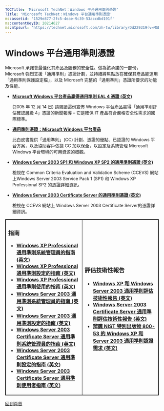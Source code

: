 ```yaml
---
TOCTitle: 'Microsoft TechNet：Windows 平台通用準則憑證'
Title: 'Microsoft TechNet：Windows 平台通用準則憑證'
ms:assetid: '1529e877-2fc5-4eae-9c39-53accdbd191f'
ms:contentKeyID: 20214627
ms:mtpsurl: 'https://technet.microsoft.com/zh-tw/library/Dd229319(v=MSDN.10)'
---
```


Windows 平台通用準則憑證
========================

Microsoft 承諾會最佳化其產品及服務的安全性。做為該承諾的一部份，Microsoft 強烈支援「通用準則」憑證計劃，並持續將焦點放在確保其產品能運用「通用準則保護設定檔」，以及 Microsoft 完整的「通用準則」憑證所要求的功能及性能。

-   [**Microsoft Windows 平台產品贏得通用準則 EAL 4 憑證 (英文)**](http://www.microsoft.com/presspass/press/2005/dec05/12-14commoncriteriapr.mspx)

    (2005 年 12 月 14 日) 請閱讀這份宣佈 Windows 平台產品贏得「通用準則評估確認層級 4」憑證的新聞報導 – 它是確保 IT 產品符合嚴格安全性需求的國際標準。

-   [**通用準則憑證：Microsoft Windows 平台產品**](http://www.microsoft.com/taiwan/technet/security/prodtech/windowsserver2003/ccc/cccwp.mspx)

    此白皮書提供「通用準則」(CC) 計劃、憑證的優點、已認證的 Windows 平台方案，以及協助客戶依據 CC 加以保全，以設定及系統管理 Microsoft Windows 平台環境的可用資源的概觀。

-   [**Windows Server 2003 SP1 和 Windows XP SP2 的通用準則憑證 (英文)**](http://niap.nist.gov/cc-scheme/st/st_vid4025.html)

    檢視在 Common Criteria Evaluation and Validation Scheme (CCEVS) 網站上Windows Server 2003 Service Pack 1 (SP1) 和 Windows XP Professional SP2 的憑證詳細資訊。

-   [**Windows Server 2003 Certificate Server 的通用準則憑證 (英文)**](http://niap.nist.gov/cc-scheme/st/st_vid4024.html)

    檢視在 CCEVS 網站上 Windows Server 2003 Certificate Server的憑證詳細資訊。

<p> </p>
<table style="border:1px solid black;">
<colgroup>
<col width="50%" />
<col width="50%" />
</colgroup>
<tbody>
<tr class="odd">
<td style="border:1px solid black;"><h3 id="指南">指南</h3>
<ul>
<li><a href="http://download.microsoft.com/download/e/8/9/e897a1ee-0273-4694-b155-ad02f7b2b4d5/wxp_common_criteria_admin_guide.zip"><strong>Windows XP Professional通用準則系統管理員的指南 (英文)</strong></a><br />
</li>
<li><a href="http://download.microsoft.com/download/5/3/b/53b53a3e-39d5-4d30-86f2-146aa2c7be45/wxp_common_criteria_configuration_guide.zip"><strong>Windows XP Professional 通用準則設定的指南 (英文)</strong></a><br />
</li>
<li><a href="http://download.microsoft.com/download/d/3/0/d304ab38-567c-4fad-a368-a3661ca1a16d/wxp_common_criteria_user_guide.zip"><strong>Windows XP Professional 通用準則使用的指南 (英文)</strong></a><br />
</li>
<li><a href="http://download.microsoft.com/download/0/b/4/0b45ffb0-0fe4-43b1-b71b-fb4c5745d4a2/ws03_common_criteria_admin_guide.zip"><strong>Windows Server 2003 通用準則系統管理員的指南 (英文)</strong></a><br />
</li>
<li><a href="http://download.microsoft.com/download/4/6/4/46402d2a-45ce-4c1e-98d2-51cb7c9a1556/ws03_common_criteria_configuration_guide.zip"><strong>Windows Server 2003 通用準則設定的指南 (英文)</strong></a><br />
</li>
<li><a href="http://download.microsoft.com/download/1/7/6/17654a53-4910-486c-996e-731e4af226cf/ws03certserver_common_criteria_admin_guide.zip"><strong>Windows Server 2003 Certificate Server 通用準則系統管理員的指南 (英文)</strong></a><br />
</li>
<li><a href="http://download.microsoft.com/download/f/2/0/f206c1fe-b176-4910-a812-68767867ee01/ws03certserver_common_criteria_configuration_guide.zip"><strong>Windows Server 2003 Certificate Server 通用準則設定的指南 (英文)</strong></a><br />
</li>
<li><a href="http://download.microsoft.com/download/3/8/f/38fea1db-c75a-4487-9bbf-f5047840c555/ws03certserver_common_criteria_user_guide.zip"><strong>Windows Server 2003 Certificate Server 通用準則使用者指南 (英文)</strong></a><br />
</li>
</ul></td>
<td style="border:1px solid black;"><h3 id="評估技術性報告">評估技術性報告</h3>
<ul>
<li><a href="https://www.microsoft.com/download/details.aspx?familyid=63cf2a1e-f578-4bb5-9245-d411f0f64265&amp;displaylang=en"><strong>Windows XP 和 Windows Server 2003 通用準則評估技術性報告 (英文)</strong></a><br />
</li>
<li><a href="https://www.microsoft.com/download/details.aspx?familyid=a594e77f-dcbb-4787-9d68-e4689e60a314&amp;displaylang=en"><strong>Windows Server 2003 Certificate Server 通用準則評估技術性報告 (英文)</strong></a><br />
</li>
<li><a href="http://download.microsoft.com/download/a/9/6/a96d1dfc-2bd4-408d-8d93-e0ede7529691/xpws03_ccto800-53.doc"><strong>辨識 NIST 特別出版物 800-53 的 Windows XP 和 Server 2003 通用準則認證需求 (英文)</strong></a></li>
</ul></td>
</tr>
</tbody>
</table>
 

[](#mainsection)[回到頁首](#mainsection)